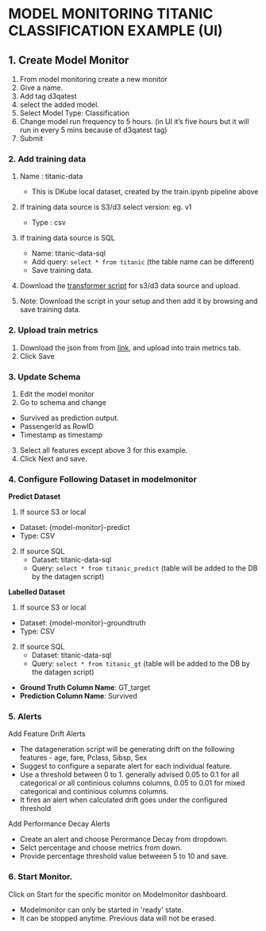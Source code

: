 # MODEL MONITORING TITANIC CLASSIFICATION EXAMPLE (UI)

## 1. Create Model Monitor
1. From model monitoring create a new monitor
2. Give a name.
3. Add tag d3qatest
4. select the added model.
5. Select Model Type: Classification
6. Change model run frequency to 5 hours. (in UI it’s five hours but it will run in every 5 mins because of d3qatest tag)
7. Submit

### 2. Add training data 
1. Name : titanic-data 
   - This is DKube local dataset, created by the train.ipynb pipeline above

2. If training data source is S3/d3 select version: eg. v1
   - Type : csv
3. If training data source is SQL
      - Name: titanic-data-sql
      - Add query: `select * from titanic` (the table name can be different)
      - Save training data.
4. Download the [transformer script](https://github.com/oneconvergence/dkube-examples/tree/monitoring/titanic/transform_data.py) for s3/d3 data source and upload. 
5. Note: Download the script in your setup and then add it by browsing and save training data.

### 2. Upload train metrics
1. Download the json from from [link](https://raw.githubusercontent.com/oneconvergence/dkube-examples/monitoring/titanic/train_metrics.json), and upload into train metrics tab.
2. Click Save

### 3. Update Schema
1. Edit the model monitor
2. Go to schema and change
  - Survived as prediction output.
  - PassengerId as RowID
  - Timestamp as timestamp
3. Select all features except above 3 for this example.
4. Click Next and save.

### 4. Configure Following Dataset in modelmonitor
**Predict Dataset**
1. If source S3 or local
  -  Dataset: {model-monitor}-predict
  -  Type: CSV
2. If source SQL
      - Dataset: titanic-data-sql
      - Query: `select * from titanic_predict` (table will be added to the DB by the datagen script)

**Labelled Dataset**
1. If source S3 or local
  -  Dataset: {model-monitor}-groundtruth
  -  Type: CSV
2. If source SQL
      - Dataset: titanic-data-sql
      - Query: `select * from titanic_gt` (table will be added to the DB by the datagen script)

- **Ground Truth Column Name**: GT_target
- **Prediction Column Name**: Survived

### 5. Alerts
Add Feature Drift Alerts 
 - The datageneration script will be generating drift on the following features - age, fare, Pclass, Sibsp, Sex
 - Suggest to configure a separate alert for each individual feature. 
 - Use a threshold between 0 to 1. generally advised 0.05 to 0.1 for all categorical or all continious columns columns,  0.05 to 0.01 for mixed categorical and continious columns columns.
 - It fires an alert when calculated drift goes under the configured threshold

Add Performance Decay Alerts
  - Create an alert and choose Perormance Decay from dropdown.
  - Selct percentage and choose metrics from down.
  - Provide percentage threshold value betweeen 5 to 10 and save.

### 6. Start Monitor.
Click on Start for the specific monitor on Modelmonitor dashboard. 
   - Modelmonitor can only be started in 'ready' state.
   - It can be stopped anytime. Previous data will not be erased.
